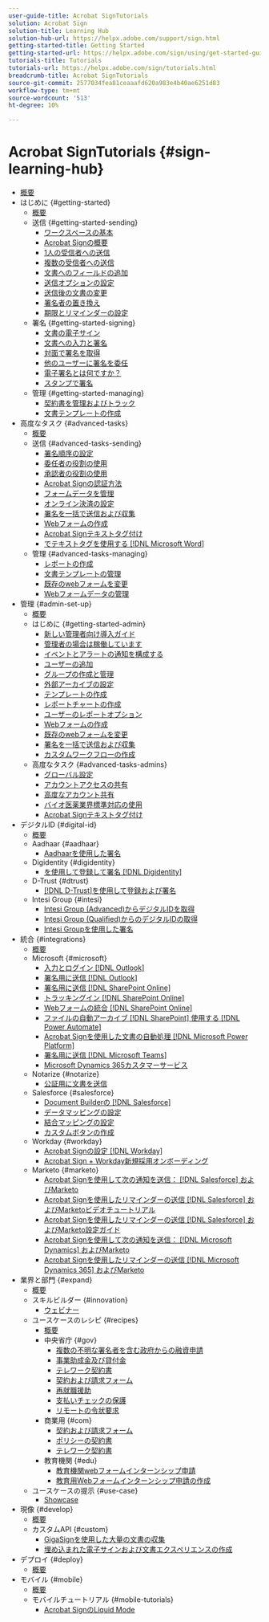 ```yaml
---
user-guide-title: Acrobat SignTutorials
solution: Acrobat Sign
solution-title: Learning Hub
solution-hub-url: https://helpx.adobe.com/support/sign.html
getting-started-title: Getting Started
getting-started-url: https://helpx.adobe.com/sign/using/get-started-guide.html
tutorials-title: Tutorials
tutorials-url: https://helpx.adobe.com/sign/tutorials.html
breadcrumb-title: Acrobat SignTutorials
source-git-commit: 2577034fea81ceaaafd620a983e4b40ae6251d83
workflow-type: tm+mt
source-wordcount: '513'
ht-degree: 10%

---
```



# Acrobat SignTutorials {#sign-learning-hub}

+ [概要](overview.md)
+ はじめに {#getting-started}
   + [概要](sign-beginner-tutorials/beginner-users-overview.md)
   + 送信 {#getting-started-sending}
      + [ワークスペースの基本](sign-beginner-tutorials/quick-tour.md)
      + [Acrobat Signの概要](sign-beginner-tutorials/new-sender.md)
      + [1人の受信者への送信](sign-beginner-tutorials/send-to-single-recipient.md)
      + [複数の受信者への送信](sign-beginner-tutorials/send-to-multiple-recipients.md)
      + [文書へのフィールドの追加](sign-beginner-tutorials/adding-fields.md)
      + [送信オプションの設定](sign-beginner-tutorials/sending-options.md)
      + [送信後の文書の変更](sign-beginner-tutorials/modify-in-flight.md)
      + [署名者の置き換え](sign-beginner-tutorials/replace-signer.md)
      + [期限とリマインダーの設定](sign-beginner-tutorials/set-deadlines-reminders.md)
   + 署名 {#getting-started-signing}
      + [文書の電子サイン](sign-beginner-tutorials/electronically-sign-a-document.md)
      + [文書への入力と署名](sign-beginner-tutorials/fill-and-sign.md)
      + [対面で署名を取得](sign-beginner-tutorials/sign-in-person.md)
      + [他のユーザーに署名を委任](sign-beginner-tutorials/delegate-signing.md)
      + [電子署名とは何ですか？](sign-beginner-tutorials/sign-with-a-digital-signature.md)
      + [スタンプで署名](sign-beginner-tutorials/sign-with-a-stamp.md)
   + 管理 {#getting-started-managing}
      + [契約書を管理およびトラック](sign-beginner-tutorials/manage-and-track.md)
      + [文書テンプレートの作成](https://experienceleague.adobe.com/docs/document-cloud-learn/sign-learning-hub/admin-set-up/getting-started-admin/create-a-template.html)
+ 高度なタスク {#advanced-tasks}
   + [概要](sign-advanced-users/advanced-users-overview.md)
   + 送信 {#advanced-tasks-sending}
      + [署名順序の設定](sign-advanced-users/setting-up-routing.md)
      + [委任者の役割の使用](sign-advanced-users/delegate-signature.md)
      + [承認者の役割の使用](sign-advanced-users/add-an-approver.md)
      + [Acrobat Signの認証方法](sign-advanced-users/authentication-methods.md)
      + [フォームデータを管理](sign-advanced-users/manage-form-data.md)
      + [オンライン決済の設定](sign-advanced-users/set-up-online-payments.md)
      + [署名を一括で送信および収集](https://experienceleague.adobe.com/docs/document-cloud-learn/sign-learning-hub/admin-set-up/getting-started-admin/megasign.html)
      + [Webフォームの作成](https://experienceleague.adobe.com/docs/document-cloud-learn/sign-learning-hub/admin-set-up/getting-started-admin/webform.html)
      + [Acrobat Signテキストタグ付け](https://experienceleague.adobe.com/docs/document-cloud-learn/sign-learning-hub/admin-set-up/advanced-tasks-admins/adobe-sign-text-tagging.html)
      + [でテキストタグを使用する [!DNL Microsoft Word]](sign-advanced-users/text-tagging-word.md)
   + 管理 {#advanced-tasks-managing}
      + [レポートの作成](sign-advanced-users/creating-a-report.md)
      + [文書テンプレートの管理](sign-advanced-users/edit-a-template.md)
      + [既存のwebフォームを変更](sign-advanced-users/modify-webform.md)
      + [Webフォームデータの管理](sign-advanced-users/manage-webform-data.md)
+ 管理 {#admin-set-up}
   + [概要](admin/intro-admin-overview.md)
   + はじめに {#getting-started-admin}
      + [新しい管理者向け導入ガイド](admin/get-started-admin.md)
      + [管理者の場合は稼働しています](admin/up-and-running-admin.md)
      + [イベントとアラートの通知を構成する](admin/set-up-shared-events-and-alert.md)
      + [ユーザーの追加](admin/add-users-to-your-account.md)
      + [グループの作成と管理](admin/create-and-manage-groups.md)
      + [外部アーカイブの設定](admin/set-up-your-external-archive.md)
      + [テンプレートの作成](sign-advanced-users/create-a-template.md)
      + [レポートチャートの作成](admin/create-a-report.md)
      + [ユーザーのレポートオプション](admin/report-options.md)
      + [Webフォームの作成](sign-advanced-users/webform.md)
      + [既存のwebフォームを変更](https://experienceleague.adobe.com/docs/document-cloud-learn/sign-learning-hub/advanced-tasks/advanced-tasks-managing/modify-webform.html)
      + [署名を一括で送信および収集](sign-advanced-users/megasign.md)
      + [カスタムワークフローの作成](admin/building-a-custom-workflow.md)
   + 高度なタスク {#advanced-tasks-admins}
      + [グローバル設定](admin/learn-about-global-settings.md)
      + [アカウントアクセスの共有](admin/share-account-access.md)
      + [高度なアカウント共有](admin/advanced-account-sharing.md)
      + [バイオ医薬業界標準対応の使用](admin/use-bio-pharma-settings.md)
      + [Acrobat Signテキストタグ付け](sign-advanced-users/adobe-sign-text-tagging.md)
+ デジタルID {#digital-id}
   + [概要](digitalid/digitalid-overview.md)
   + Aadhaar {#aadhaar}
      + [Aadhaarを使用した署名](digitalid/aadhaar-sign.md)
   + Digidentity {#digidentity}
      + [を使用して登録して署名 [!DNL Digidentity]](digitalid/digidentity-sign.md)
   + D-Trust {#dtrust}
      + [[!DNL D-Trust]を使用して登録および署名](digitalid/d-trust.md)
   + Intesi Group {#intesi}
      + [Intesi Group (Advanced)からデジタルIDを取得](digitalid/intesi-advanced.md)
      + [Intesi Group (Qualified)からのデジタルIDの取得](digitalid/intesi-qualified.md)
      + [Intesi Groupを使用した署名](digitalid/intesi-sign.md)
+ 統合 {#integrations}
   + [概要](integrations/integrations-overview.md)
   + Microsoft {#microsoft}
      + [入力とログイン [!DNL Outlook]](integrations/fill-and-sign-doc-microsoft-outlook.md)
      + [署名用に送信 [!DNL Outlook]](integrations/send-for-signature-with-outlook.md)
      + [署名用に送信 [!DNL SharePoint Online]](integrations/send-for-signature-with-sharepoint-online.md)
      + [トラッキングイン [!DNL SharePoint Online]](integrations/track-an-agreement-with-sharepoint-online.md)
      + [Webフォームの統合 [!DNL SharePoint Online]](integrations/integrate-web-form-sharepoint-online.md)
      + [ファイルの自動アーカイブ [!DNL SharePoint] 使用する [!DNL Power Automate]](integrations/auto-archive-sharepoint-power-automate.md)
      + [Acrobat Signを使用した文書の自動処理 [!DNL Microsoft Power Platform]](integrations/documentautomation.md)
      + [署名用に送信 [!DNL Microsoft Teams]](integrations/adobe-sign-teams-mortgage.md)
      + [Microsoft Dynamics 365カスタマーサービス](integrations/dynamics-customer-service.md)
   + Notarize {#notarize}
      + [公証用に文書を送信](integrations/send-document-notarize.md)
   + Salesforce {#salesforce}
      + [Document Builderの [!DNL Salesforce]](integrations/create-an-agreement-template.md)
      + [データマッピングの設定](integrations/set-up-data-mapping.md)
      + [結合マッピングの設定](integrations/set-up-merging-map.md)
      + [カスタムボタンの作成](integrations/create-a-custom-button.md)
   + Workday {#workday}
      + [Acrobat Signの設定 [!DNL Workday]](integrations/workday.md)
      + [Acrobat Sign + Workday新規採用オンボーディング](integrations/acrobat-sign-workday-onboarding.md)
   + Marketo {#marketo}
      + [Acrobat Signを使用して次の通知を送信： [!DNL Salesforce] およびMarketo](integrations/marketo-salesforce-sms.md)
      + [Acrobat Signを使用したリマインダーの送信 [!DNL Salesforce] およびMarketoビデオチュートリアル](integrations/marketo-salesforce-reminder-video.md)
      + [Acrobat Signを使用したリマインダーの送信 [!DNL Salesforce] およびMarketo設定ガイド](integrations/marketo-salesforce-reminder.md)
      + [Acrobat Signを使用して次の通知を送信： [!DNL Microsoft Dynamics] およびMarketo](integrations/marketo-dynamics-sms.md)
      + [Acrobat Signを使用したリマインダーの送信 [!DNL Microsoft Dynamics 365] およびMarketo](integrations/marketo-dynamics-reminder.md)
+ 業界と部門 {#expand}
   + [概要](sign-usecase/expand-inspire-overview.md)
   + スキルビルダー {#innovation}
      + [ウェビナー](sign-usecase/innovation-series.md)
   + ユースケースのレシピ {#recipes}
      + [概要](sign-usecase/recipes.md)
      + 中央省庁 {#gov}
         + [複数の不明な署名者を含む政府からの融資申請](sign-usecase/webform-multiple-signers.md)
         + [事業助成金及び貸付金](sign-usecase/usecasegovgrants.md)
         + [テレワーク契約書](sign-usecase/usecasegovtelework.md)
         + [契約および請求フォーム](sign-usecase/usecasegovcontracts.md)
         + [再就職援助](sign-usecase/usecasegovreemployment.md)
         + [支払いチェックの保護](sign-usecase/usecasegovpaycheck.md)
         + [リモートの令状要求](sign-usecase/usecasegovremote.md)
      + 商業用 {#com}
         + [契約および請求フォーム](sign-usecase/usecasecomcontracts.md)
         + [ポリシーの契約書](sign-usecase/usecasecompolicy.md)
         + [テレワーク契約書](sign-usecase/usecasecomtelework.md)
      + 教育機関 {#edu}
         + [教育機関webフォームインターンシップ申請](sign-usecase/usecase-edu-intern.md)
         + [教育用Webフォームインターンシップ申請の作成](sign-usecase/usecase-edu-intern-create.md)
   + ユースケースの提示 {#use-case}
      + [Showcase](sign-usecase/use-case-showcase.md)
+ 現像 {#develop}
   + [概要](develop/develop-overview.md)
   + カスタムAPI {#custom}
      + [GigaSignを使用した大量の文書の収集](develop/gigasign.md)
      + [埋め込まれた電子サインおよび文書エクスペリエンスの作成](develop/embeddedesignature.md)
+ デプロイ {#deploy}
   + [概要](deploy-overview.md)
+ モバイル {#mobile}
   + [概要](mobile/mobile-overview.md)
   + モバイルチュートリアル {#mobile-tutorials}
      + [Acrobat SignのLiquid Mode](mobile/liquidmode.md)
